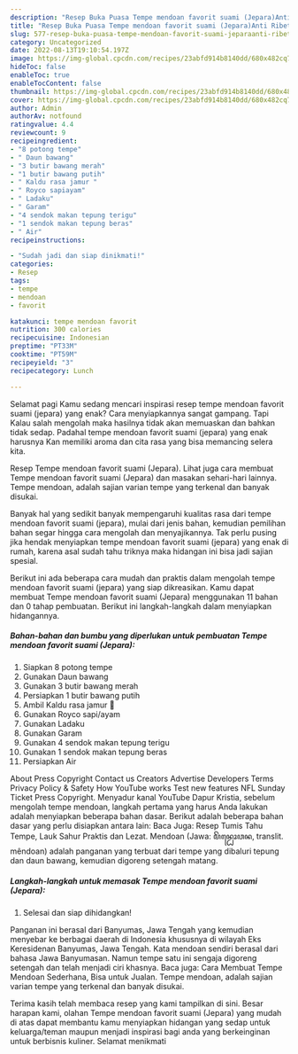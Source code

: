```yaml
---
description: "Resep Buka Puasa Tempe mendoan favorit suami (Jepara)Anti Ribet"
title: "Resep Buka Puasa Tempe mendoan favorit suami (Jepara)Anti Ribet"
slug: 577-resep-buka-puasa-tempe-mendoan-favorit-suami-jeparaanti-ribet
category: Uncategorized
date: 2022-08-13T19:10:54.197Z
image: https://img-global.cpcdn.com/recipes/23abfd914b8140dd/680x482cq70/tempe-mendoan-favorit-suami-jepara-foto-resep-utama.jpg
hideToc: false
enableToc: true
enableTocContent: false
thumbnail: https://img-global.cpcdn.com/recipes/23abfd914b8140dd/680x482cq70/tempe-mendoan-favorit-suami-jepara-foto-resep-utama.jpg
cover: https://img-global.cpcdn.com/recipes/23abfd914b8140dd/680x482cq70/tempe-mendoan-favorit-suami-jepara-foto-resep-utama.jpg
author: Admin
authorAv: notfound
ratingvalue: 4.4
reviewcount: 9
recipeingredient:
- "8 potong tempe"
- " Daun bawang"
- "3 butir bawang merah"
- "1 butir bawang putih"
- " Kaldu rasa jamur "
- " Royco sapiayam"
- " Ladaku"
- " Garam"
- "4 sendok makan tepung terigu"
- "1 sendok makan tepung beras"
- " Air"
recipeinstructions:

- "Sudah jadi dan siap dinikmati!"
categories:
- Resep
tags:
- tempe
- mendoan
- favorit

katakunci: tempe mendoan favorit 
nutrition: 300 calories
recipecuisine: Indonesian
preptime: "PT33M"
cooktime: "PT59M"
recipeyield: "3"
recipecategory: Lunch

---
```



Selamat pagi Kamu sedang mencari inspirasi resep tempe mendoan favorit suami (jepara) yang enak? Cara menyiapkannya sangat gampang. Tapi Kalau salah mengolah maka hasilnya tidak akan memuaskan dan bahkan tidak sedap. Padahal tempe mendoan favorit suami (jepara) yang enak harusnya Kan memiliki aroma dan cita rasa yang bisa memancing selera kita.


Resep Tempe mendoan favorit suami (Jepara). Lihat juga cara membuat Tempe mendoan favorit suami (Jepara) dan masakan sehari-hari lainnya. Tempe mendoan, adalah sajian varian tempe yang terkenal dan banyak disukai.

Banyak hal yang sedikit banyak mempengaruhi kualitas rasa dari tempe mendoan favorit suami (jepara), mulai dari jenis bahan, kemudian pemilihan bahan segar hingga cara mengolah dan menyajikannya. Tak perlu pusing jika hendak menyiapkan tempe mendoan favorit suami (jepara) yang enak di rumah, karena asal sudah tahu triknya maka hidangan ini bisa jadi sajian spesial.


Berikut ini ada beberapa cara mudah dan praktis dalam mengolah tempe mendoan favorit suami (jepara) yang siap dikreasikan. Kamu dapat membuat Tempe mendoan favorit suami (Jepara) menggunakan 11 bahan dan 0 tahap pembuatan. Berikut ini langkah-langkah dalam menyiapkan hidangannya.

<!--inarticleads1-->

##### Bahan-bahan dan bumbu yang diperlukan untuk pembuatan Tempe mendoan favorit suami (Jepara):

1. Siapkan 8 potong tempe
1. Gunakan  Daun bawang
1. Gunakan 3 butir bawang merah
1. Persiapkan 1 butir bawang putih
1. Ambil  Kaldu rasa jamur 🍄
1. Gunakan  Royco sapi/ayam
1. Gunakan  Ladaku
1. Gunakan  Garam
1. Gunakan 4 sendok makan tepung terigu
1. Gunakan 1 sendok makan tepung beras
1. Persiapkan  Air


About Press Copyright Contact us Creators Advertise Developers Terms Privacy Policy &amp; Safety How YouTube works Test new features NFL Sunday Ticket Press Copyright. Menyadur kanal YouTube Dapur Kristia, sebelum mengolah tempe mendoan, langkah pertama yang harus Anda lakukan adalah menyiapkan beberapa bahan dasar. Berikut adalah beberapa bahan dasar yang perlu disiapkan antara lain: Baca Juga: Resep Tumis Tahu Tempe, Lauk Sahur Praktis dan Lezat. Mendoan (Jawa: ꦩꦼꦤ꧀ꦝꦺꦴꦮꦤ, translit. mêndoan) adalah panganan yang terbuat dari tempe yang dibaluri tepung dan daun bawang, kemudian digoreng setengah matang. 

<!--inarticleads2-->

##### Langkah-langkah untuk memasak Tempe mendoan favorit suami (Jepara):


1. Selesai dan siap dihidangkan!

Panganan ini berasal dari Banyumas, Jawa Tengah yang kemudian menyebar ke berbagai daerah di Indonesia khususnya di wilayah Eks Keresidenan Banyumas, Jawa Tengah. Kata mendoan sendiri berasal dari bahasa Jawa Banyumasan. Namun tempe satu ini sengaja digoreng setengah dan telah menjadi ciri khasnya. Baca juga: Cara Membuat Tempe Mendoan Sederhana, Bisa untuk Jualan. Tempe mendoan, adalah sajian varian tempe yang terkenal dan banyak disukai. 

Terima kasih telah membaca resep yang kami tampilkan di sini. Besar harapan kami, olahan Tempe mendoan favorit suami (Jepara) yang mudah di atas dapat membantu kamu menyiapkan hidangan yang sedap untuk keluarga/teman maupun menjadi inspirasi bagi anda yang berkeinginan untuk berbisnis kuliner. Selamat menikmati

